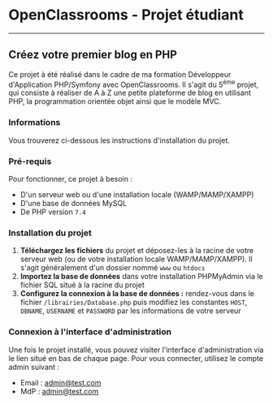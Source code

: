 # OpenClassrooms - Projet étudiant

***

## Créez votre premier blog en PHP


Ce projet à été réalisé dans le cadre de ma formation Développeur d'Application PHP/Symfony avec OpenClassrooms.
Il s'agit du 5<sup>ème</sup> projet, qui consiste à réaliser de A à Z une petite plateforme de blog en utilisant PHP, la programmation orientée objet ainsi que le modèle MVC.


### Informations

Vous trouverez ci-dessous les instructions d'installation du projet.


### Pré-requis

Pour fonctionner, ce projet à besoin :

* D'un serveur web ou d'une installation locale (WAMP/MAMP/XAMPP)
* D'une base de données MySQL
* De PHP version <code>7.4</code>


### Installation du projet

1. **Téléchargez les fichiers** du projet et déposez-les à la racine de votre serveur web (ou de votre installation locale WAMP/MAMP/XAMPP). Il s'agit généralement d'un dossier nommé <code>www</code> ou <code>htdocs</code>
2. **Importez la base de données** dans votre installation PHPMyAdmin via le fichier SQL situé à la racine du projet
3. **Configurez la connexion à la base de données :** rendez-vous dans le fichier <code>/librairies/Database.php</code> puis modifiez les constantes <code>HOST</code>, <code>DBNAME</code>, <code>USERNAME</code> et <code>PASSWORD</code> par les informations de votre serveur


### Connexion à l'interface d'administration 

Une fois le projet installé, vous pouvez visiter l'interface d'administration via le lien situé en bas de chaque page.
Pour vous connecter, utilisez le compte admin suivant :

* Email : admin@test.com
* MdP : admin@test.com
